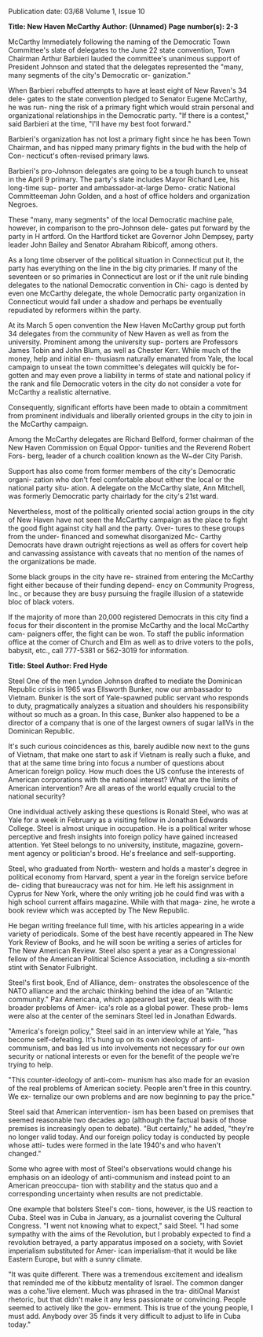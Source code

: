 Publication date: 03/68
Volume 1, Issue 10

**Title: New Haven McCarthy**
**Author:  (Unnamed)**
**Page number(s): 2-3**

McCarthy 
Immediately following the naming of the 
Democratic Town Committee's slate of 
delegates to the June 22 state convention, 
Town Chairman Arthur Barbieri lauded 
the committee's unanimous support of 
President Johnson and stated that the 
delegates represented the "many, many 
segments of the city's Democratic or-
ganization." 

When Barbieri rebuffed attempts to have 
at least eight of New Raven's 34 dele-
gates to the state convention pledged to 
Senator Eugene McCarthy, he was run-
ning the risk of a primary fight which 
would strain personal and organizational 
relationships in the Democratic party. 
"If there is a contest," said Barbieri at 
the time, "I'll have my best foot forward." 

Barbieri's organization has not lost a 
primary fight since he has been Town 
Chairman, and has nipped many primary 
fights in the bud with the help of Con-
necticut's often-revised primary laws. 

Barbieri's pro-Johnson delegates are 
going to be a tough bunch to unseat in the 
April 9 primary. The party's slate includes 
Mayor Richard Lee, his long-time sup-
porter and ambassador-at-large Demo-
cratic National Committeeman John 
Golden, and a host of office holders and 
organization Negroes. 

These "many, many segments" of the 
local Democratic machine pale, however, 
in comparison to the pro-Johnson dele-
gates put forward by the party in H artford. 
On the Hartford ticket are Governor John 
Dempsey, party leader John Bailey and 
Senator Abraham Ribicoff, among others. 

As a long time observer of the political 
situation in Connecticut put it, the party 
has everything on the line in the big city 
primaries. If many of the seventeen or 
so primaries in Connecticut are lost or if 
the unit rule binding delegates to the 
national Democratic convention in Chi-
cago is dented by even one McCarthy 
delegate, the whole Democratic party 
organization in Connecticut would fall 
under a shadow and perhaps be eventually 
repudiated by reformers within the party. 

At its March 5 open convention the 
New Haven McCarthy group put forth 34 
delegates from the community of New 
Haven as well as from the university. 
Prominent among the university sup-
porters are Professors James Tobin and 
John Blum, as well as Chester Kerr. While 
much of the money, help and initial en-
thusiasm naturally emanated from Yale, 
the local campaign to unseat the town 
committee's delegates will quickly be for-
gotten and may even prove a liability in 
terms of state and national policy if the 
rank and file Democratic voters in the city 
do not consider a vote for McCarthy a 
realistic alternative. 

Consequently, significant efforts have 
been made to obtain a commitment from 
prominent individuals and liberally 
oriented groups in the city to join in the 
McCarthy campaign. 

Among the McCarthy delegates are 
Richard Belford, former chairman of the 
New Haven Commission on Equal Oppor-
tunities and the Reverend Robert Fors-
berg, leader of a church coalition known 
as the W~der City Parish. 

Support has also come from former 
members of the city's Democratic organi-
zation who don't feel comfortable about 
either the local or the national party situ-
ation. A delegate on the McCarthy slate, 
Ann Mitchell, was formerly Democratic 
party chairlady for the city's 21st ward. 

Nevertheless, most of the politically 
oriented social action groups in the city of 
New Haven have not seen the McCarthy 
campaign as the place to fight the good 
fight against city hall and the party. Over-
tures to these groups from the under-
financed and somewhat disorganized Mc-
Carthy Democrats have drawn outright 
rejections as well as offers for covert help 
and canvassing assistance with caveats 
that no mention of the names of the 
organizations be made. 

Some black groups in the city have re-
strained from entering the McCarthy fight 
either because of their funding depend-
ency on Community Progress, Inc., or 
because they are busy pursuing the fragile 
illusion of a statewide bloc of black 
voters. 

If the majority of more than 20,000 
registered Democrats in this city find a 
focus for their discontent in the promise 
McCarthy and the local McCarthy cam-
paigners offer, the fight can be won. To 
staff the public information office at the 
comer of Church and Elm as well as to 
drive voters to the polls, babysit, etc., call 
777-5381 or 562-3019 for information. 


**Title: Steel**
**Author: Fred Hyde**

Steel 
One of the men Lyndon Johnson drafted 
to mediate the Dominican Republic crisis 
in 1965 was Ellsworth Bunker, now our 
ambassador to Vietnam. Bunker is the 
sort of Yale-spawned public servant who 
responds to duty, pragmatically analyzes a 
situation and shoulders his responsibility 
without so much as a groan. In this case, 
Bunker also happened to be a director of 
a company that is one of the largest owners 
of sugar lallVs in the Dominican Republic. 

It's such curious coincidences as this, 
barely audible now next to the guns of 
Vietnam, that make one start to ask if 
Vietnam is really such a fluke, and that at 
the same time bring into focus a number 
of questions about American foreign 
policy. How much does the US confuse 
the interests of American corporations 
with the national interest? What are the 
limits of American intervention? Are all 
areas of the world equally crucial to the 
national security? 

One individual actively asking these 
questions is Ronald Steel, who was at Yale 
for a week in February as a visiting fellow 
in Jonathan Edwards College. Steel is 
almost unique in occupation. He is a 
political writer whose perceptive and fresh 
insights into foreign policy have gained 
increased attention. Yet Steel belongs to 
no university, institute, magazine, govern-
ment agency or politician's brood. He's 
freelance and self-supporting. 

Steel, who graduated from North-
western and holds a master's degree in 
political economy from Harvard, spent 
a year in the foreign service before de-
ciding that bureaucracy was not for him. 
He left his assignment in Cyprus for New 
York, where the only writing job he could 
find was with a high school current 
affairs magazine. While with that maga-
zine, he wrote a book review which 
was accepted by The New Republic. 

He began writing freelance full time, 
with his articles appearing in a wide 
variety of periodicals. Some of the best 
have recently appeared in The New York 
Review of Books, and he will soon be 
writing a series of articles for The New 
American Review. Steel also spent a year 
as a Congressional fellow of the American 
Political Science Association, including 
a six-month stint with Senator Fulbright. 

Steel's first book, End of Alliance, dem-
onstrates the obsolescence of the NATO 
alliance and the archaic thinking behind 
the idea of an "Atlantic community." Pax 
Americana, which appeared last year, 
deals with the broader problems of Amer-
ica's role as a global power. These prob-
lems were also at the center of the seminars 
Steel led in Jonathan Edwards. 

"America's foreign policy," Steel said 
in an interview while at Yale, "has become 
self-defeating. It's hung up on its own 
ideology of anti-communism, and bas led 
us into involvements not necessary for our 
own security or national interests or even 
for the benefit of the people we're trying 
to help. 

"This counter-ideology of anti-com-
munism has also made for an evasion of 
the real problems of American society. 
People aren't free in this country. We ex-
ternalize our own problems and are now 
beginning to pay the price." 

Steel said that American intervention-
ism has been based on premises that 
seemed reasonable two decades ago 
(although the factual basis of those 
premises is increasingly open to debate). 
"But certainly," he added, "they're no 
longer valid today. And our foreign policy 
today is conducted by people whose atti-
tudes were formed in the late 1940's and 
who haven't changed." 

Some who agree with most of Steel's 
observations would change his emphasis 
on an ideology of anti-communism and 
instead point to an American preoccupa-
tion with stability and the status quo and 
a corresponding uncertainty when results 
are not predictable. 

One example that bolsters Steel's con-
tions, however, is the US reaction to 
Cuba. Steel was in Cuba in January, as a 
journalist covering the Cultural Congress. 
"I went not knowing what to expect," 
said Steel. "I had some sympathy with the 
aims of the Revolution, but I probably 
expected to find a revolution betrayed, a 
party apparatus imposed on a society, with 
Soviet imperialism substituted for Amer-
ican imperialism-that it would be like 
Eastern Europe, but with a sunny climate. 

"It was quite different. There was a 
tremendous excitement and idealism that 
reminded me of the kibbutz mentality of 
Israel. The common danger was a cohe.'live 
element. Much was phrased in the tra-
ditiOnal Marxist rhetoric, but that didn't 
make it any less passionate or convincing. 
People seemed to actively like the gov-
ernment. This is true of the young people, 
I must add. Anybody over 35 finds it very 
difficult to adjust to life in Cuba today."